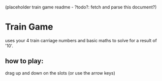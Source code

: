(placeholder train game readme - ?todo?: fetch and parse this document?)

# Train Game
uses your 4 train carriage numbers and basic maths to solve for a result of '10'.

## how to play:
drag up and down on the slots (or use the arrow keys)